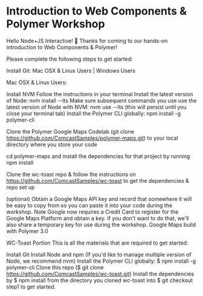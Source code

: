 # Introduction to Web Components & Polymer Workshop
Hello Node+JS Interactive! 👋
Thanks for coming to our hands-on introduction to Web Components & Polymer!

Please complete the following steps to get started:

Install Git: Mac OSX & Linux Users | Windows Users

Mac OSX & Linux Users:

Install NVM
Follow the instructions in your terminal
Install the latest version of Node: nvm install --lts
Make sure subsequent commands you use use the latest version of Node with NVM: nvm use --lts (this will persist until you close your terminal tab)
Install the Polymer CLI globally: npm install -g polymer-cli

Clone the Polymer Google Maps Codelab (git clone https://github.com/ComcastSamples/polymer-maps.git) to your local directory where you store your code

cd polymer-maps and install the dependencies for that project by running npm install

Clone the wc-toast repo & follow the instructions on https://github.com/ComcastSamples/wc-toast to get the dependencies & repo set up

(optional) Obtain a Google Maps API key and record that somewhere it will be easy to copy from so you can paste it into your code during the workshop. Note Google now requires a Credit Card to register for the Google Maps Platform and obtain a key. If you don't want to do that, we'll also share a temporary key for use during the workshop.
Google Maps build with Polymer 3.0

WC-Toast Portion
This is all the materials that are required to get started:

Install Git
Install Node and npm (If you'd like to manage multiple version of Node, we recommend nvm)
Install the Polymer CLI globally: $ npm install -g polymer-cli
Clone this repo ($ git clone https://github.com/ComcastSamples/wc-toast.git)
Install the dependencies by $ npm install from the directory you cloned wc-toast into
$ git checkout step1 to get started.
